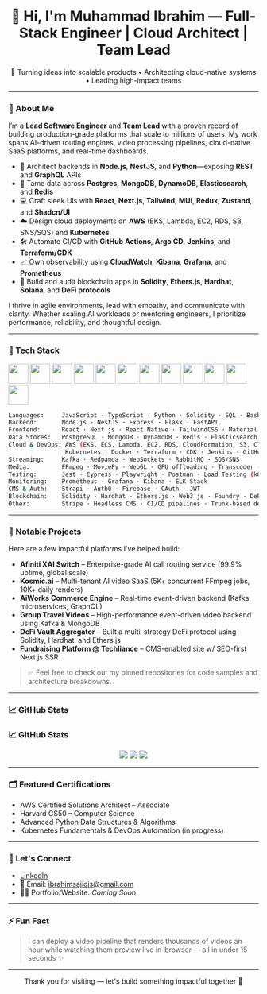<h1 align="center">👋 Hi, I'm Muhammad Ibrahim — Full-Stack Engineer | Cloud Architect | Team Lead</h1>

<p align="center">
  🚀 Turning ideas into scalable products • Architecting cloud-native systems • Leading high-impact teams
</p>

---

### 🧠 About Me

I’m a **Lead Software Engineer** and **Team Lead** with a proven record of building production-grade platforms that scale to millions of users. My work spans AI-driven routing engines, video processing pipelines, cloud-native SaaS platforms, and real-time dashboards.

- 🔧 Architect backends in **Node.js**, **NestJS**, and **Python**—exposing **REST** and **GraphQL** APIs  
- 🧬 Tame data across **Postgres**, **MongoDB**, **DynamoDB**, **Elasticsearch**, and **Redis**  
- 💻 Craft sleek UIs with **React**, **Next.js**, **Tailwind**, **MUI**, **Redux**, **Zustand**, and **Shadcn/UI**  
- ☁️ Design cloud deployments on **AWS** (EKS, Lambda, EC2, RDS, S3, SNS/SQS) and **Kubernetes**  
- 🛠 Automate CI/CD with **GitHub Actions**, **Argo CD**, **Jenkins**, and **Terraform/CDK**  
- 📈 Own observability using **CloudWatch**, **Kibana**, **Grafana**, and **Prometheus**  
- 🔗 Build and audit blockchain apps in **Solidity**, **Ethers.js**, **Hardhat**, **Solana**, and **DeFi protocols**

I thrive in agile environments, lead with empathy, and communicate with clarity. Whether scaling AI workloads or mentoring engineers, I prioritize performance, reliability, and thoughtful design.

---

### 🧰 Tech Stack

<p align="left">
  <img src="https://cdn.jsdelivr.net/gh/devicons/devicon/icons/javascript/javascript-original.svg" width="40" />
  <img src="https://cdn.jsdelivr.net/gh/devicons/devicon/icons/typescript/typescript-original.svg" width="40" />
  <img src="https://cdn.jsdelivr.net/gh/devicons/devicon/icons/python/python-original.svg" width="40" />
  <img src="https://cdn.jsdelivr.net/gh/devicons/devicon/icons/react/react-original.svg" width="40" />
  <img src="https://cdn.jsdelivr.net/gh/devicons/devicon/icons/nodejs/nodejs-original.svg" width="40" />
  <img src="https://cdn.jsdelivr.net/gh/devicons/devicon/icons/docker/docker-original.svg" width="40" />
  <img src="https://cdn.jsdelivr.net/gh/devicons/devicon/icons/kubernetes/kubernetes-plain.svg" width="40" />
  <img src="https://cdn.jsdelivr.net/gh/devicons/devicon/icons/amazonwebservices/amazonwebservices-original.svg" width="40" />
  <img src="https://cdn.jsdelivr.net/gh/devicons/devicon/icons/git/git-original.svg" width="40" />
  <img src="https://cdn.jsdelivr.net/gh/devicons/devicon/icons/mongodb/mongodb-original.svg" width="40" />
  <img src="https://cryptologos.cc/logos/ethereum-eth-logo.svg?v=025" width="40"/>
  <img src="https://cryptologos.cc/logos/solana-sol-logo.svg?v=025" width="40"/>
</p>

```bash
Languages:     JavaScript · TypeScript · Python · Solidity · SQL · Bash · HTML5/CSS3
Backend:       Node.js · NestJS · Express · Flask · FastAPI
Frontend:      React · Next.js · React Native · TailwindCSS · Material UI · Shadcn · Redux · Zustand
Data Stores:   PostgreSQL · MongoDB · DynamoDB · Redis · Elasticsearch · S3 · Aurora
Cloud & DevOps: AWS (EKS, ECS, Lambda, EC2, RDS, CloudFormation, S3, CloudWatch)
                Kubernetes · Docker · Terraform · CDK · Jenkins · GitHub Actions · Argo CD
Streaming:     Kafka · Redpanda · WebSockets · RabbitMQ · SQS/SNS
Media:         FFmpeg · MoviePy · WebGL · GPU offloading · Transcoder · rembg
Testing:       Jest · Cypress · Playwright · Postman · Load Testing (k6, Artillery)
Monitoring:    Prometheus · Grafana · Kibana · ELK Stack
CMS & Auth:    Strapi · Auth0 · Firebase · OAuth · JWT
Blockchain:    Solidity · Hardhat · Ethers.js · Web3.js · Foundry · DeFi · Chainlink · Solana · Anchor
Other:         Stripe · Headless CMS · CI/CD pipelines · Trunk-based development
````

---

### 📂 Notable Projects

Here are a few impactful platforms I've helped build:

* **Afiniti XAI Switch** – Enterprise-grade AI call routing service (99.9% uptime, global scale)
* **Kosmic.ai** – Multi-tenant AI video SaaS (5K+ concurrent FFmpeg jobs, 10K+ daily renders)
* **AiWorks Commerce Engine** – Real-time event-driven backend (Kafka, microservices, GraphQL)
* **Group Travel Videos** – High-performance event-driven video backend using Kafka & MongoDB
* **DeFi Vault Aggregator** – Built a multi-strategy DeFi protocol using Solidity, Hardhat, and Ethers.js
* **Fundraising Platform @ Techliance** – CMS-enabled site w/ SEO-first Next.js SSR

> ✅ Feel free to check out my pinned repositories for code samples and architecture breakdowns.

---

### 📈 GitHub Stats

### 📈 GitHub Stats

<p align="center">
  <img src="https://github-readme-stats-nine-virid-46.vercel.app/api?username=ibrahimjspy&show_icons=true&count_private=true&include_all_commits=true&theme=default" />
  <img src="https://github-readme-stats-nine-virid-46.vercel.app/api/top-langs/?username=ibrahimjspy&layout=compact" />
  <img src="https://github-readme-streak-stats.herokuapp.com/?user=ibrahimjspy&theme=default" />
</p>


---

### 🗂 Featured Certifications

* AWS Certified Solutions Architect – Associate
* Harvard CS50 – Computer Science
* Advanced Python Data Structures & Algorithms
* Kubernetes Fundamentals & DevOps Automation (in progress)

---

### 👥 Let's Connect

* [LinkedIn](https://www.linkedin.com/in/muhammad-ibrahim-node/)
* 📧 Email: [ibrahimsajidjs@gmail.com](mailto:ibrahimsajidjs@gmail.com)
* 🧑‍💻 Portfolio/Website: *Coming Soon*

---

### ⚡ Fun Fact

> I can deploy a video pipeline that renders thousands of videos an hour while watching them preview live in-browser — all in under 15 seconds ✨

---

<p align="center">Thank you for visiting — let's build something impactful together 🚀</p>



